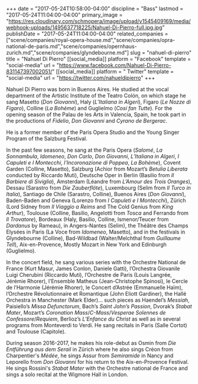 +++
date = "2017-05-24T10:58:00-04:00"
discipline = "Bass"
lastmod = "2017-05-24T11:04:00-04:00"
primary_image = "https://res.cloudinary.com/schmopera/image/upload/v1545409169/media/webhook-uploads/1495637718225/Nahuel-Di-Pierro-full.jpg.jpg"
publishDate = "2017-05-24T11:04:00-04:00"
related_companies = ["scene/companies/royal-opera-house.md","scene/companies/opra-national-de-paris.md","scene/companies/opernhaus-zurich.md","scene/companies/glyndebourne.md"]
slug = "nahuel-di-pierro"
title = "Nahuel Di Pierro"
[[social_media]]
platform = "Facebook"
template = "social-media"
url = "https://www.facebook.com/Nahuel-Di-Pierro-831147397002051/"
[[social_media]]
platform = " Twitter"
template = "social-media"
url = "https://twitter.com/nahueldipierro"
+++

Nahuel Di Pierro was born in Buenos Aires. He studied at the vocal department of the Artistic Institute of the Teatro Colón, on which stage he sang Masetto (*Don Giovanni*), Haly (*L’Italiana in Algeri*), Figaro (*Le Nozze di Figaro*), Colline (*La Bohème*) and Guglielmo (*Cosí fan Tutte*). For the opening season of the Palau de les Arts in Valencia, Spain, he took part in the productions of *Fidelio*, *Don Giovanni* and *Cyrano de Bergerac*.
 
He is a former member of the Paris Opera Studio and the Young Singer Program of the Salzburg Festival.
 
In the past few seasons, he sang at the Paris Opera (*Salomé*, *La Sonnambula*, *Idomeneo*, *Don Carlo*, *Don Giovanni*, *L’Italiana in Algeri*, *I Capuleti e I Montecchi*, *l’Incoronazione di Poppea*, *La Bohème*), Covent Garden (Colline, Masetto), Salzburg (Achior from Mozart’s *Betulia Liberata* conducted by Riccardo Muti), Deutsche Oper in Berlin (Basilio from *Il Barbiere di Siviglia*), Amsterdam (Léandre from *L’Amour des Trois Oranges*), Dessau (Sarastro from *Die Zauberflöte*), Luxembourg (Selim from *Il Turco in Italia*), Santiago de Chile (Sarastro, Colline), Buenos Aires (*Don Giovanni*), Baden-Baden and Geneva (Lorenzo from *I Capuleti e I Montecchi*), Zürich (Lord Sidney from *Il Viaggio a Reims* and The Cold Genius from *King Arthur*), Toulouse (Colline, Basilio, Angelotti from *Tosca* and Ferrando from *Il Trovatore*), Bordeaux (Haly, Basilio, Colline, Ismenor/Teucer from *Dardanus* by Rameau), in Angers-Nantes (Selim), the Théâtre des Champs Elysées in Paris (La Voce from *Idomeneo*, Masetto), and in the festivals in Glyndebourne (Colline), Bad-Wildbad (Walter/Melchthal from *Guillaume Tell*), Aix-en-Provence, Mostly Mozart in New York and Edinburgh (Guglielmo).
 
In the concert field, he sang various series with the Orchestre National de France (Kurt Masur, James Conlon, Daniele Gatti), l’Orchestra Giovanile Luigi Cherubini (Riccardo Muti), l’Orchestre de Paris (Louis Langrée, Jérémie Rhorer), l’Ensemble Matheus (Jean-Christophe Spinosi), le Cercle de l’Harmonie (Jérémie Rhorer), le Concert d’Astrée (Emmanuelle Haïm), l’Orchestre Révolutionnaire et Romantique (John Eliott Gardiner), the Hallé Orchestra in Manchester (Mark Elder)… such pieces as Haendel’s *Messiah*, Paisiello’s *Missa Defunctorum*, Bach’s *Saint John’s Passion*, Dvorak’s *Stabat Mater*, Mozart’s *Coronation Mass*/*C-Mass*/*Vesperae Solennes de Confessore*/*Requiem*, Berlioz’s *L’Enfance du Christ* as well as in several programs from Monteverdi to Verdi. He sang recitals in Paris (Salle Cortot) and Toulouse (Capitole).
 
During season 2016-2017, he makes his role-debut as Osmin from *Die Entführung aus dem Serail* in Zürich where he also sings Créon from Charpentier's *Médée*, he sings Assur from *Semiramide* in Nancy and Leporello from *Don Giovanni* for his return to the Aix-en-Provence Festival. He sings Rossini's *Stabat Mater* with the Orchestre national de France and sings a solo recital at the Wigmore Hall in London.
